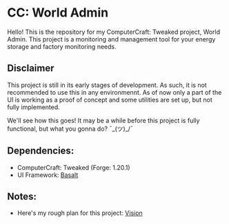 # CC: World Admin

Hello! This is the repository for my ComputerCraft: Tweaked project, World Admin. This project is a monitoring and management tool for your energy storage and factory monitoring needs. 

## Disclaimer
This project is still in its early stages of development. As such, it is not recommended to use this in any environmennt. As of now only a part of the UI is working as a proof of concept and some utilities are set up, but not fully implemented.

We'll see how this goes! It may be a while before this project is fully functional, but what you gonna do? ¯\_(ツ)_/¯

## Dependencies:

- ComputerCraft: Tweaked (Forge: 1.20.1)
- UI Framework: [Basalt](https://github.com/Pyroxenium/Basalt)

## Notes:
- Here's my rough plan for this project: [Vision](VISION.md)
